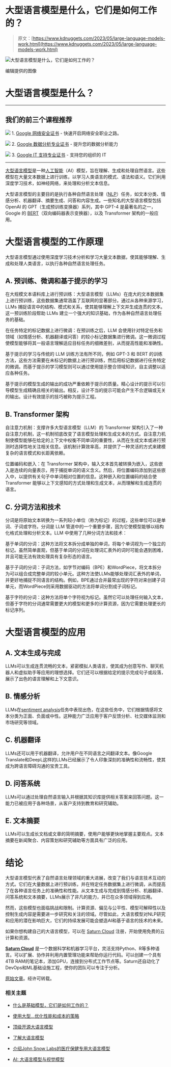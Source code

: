 # 大型语言模型是什么，它们是如何工作的？

> 原文：[https://www.kdnuggets.com/2023/05/large-language-models-work.html](https://www.kdnuggets.com/2023/05/large-language-models-work.html)

![大型语言模型是什么，它们是如何工作的？](../Images/dc765d725c1cf93ea1d7055551f5f815.png)

编辑提供的图像

# 大型语言模型是什么？

* * *

## 我们的前三个课程推荐

![](../Images/0244c01ba9267c002ef39d4907e0b8fb.png) 1\. [Google 网络安全证书](https://www.kdnuggets.com/google-cybersecurity) - 快速开启网络安全职业之路。

![](../Images/e225c49c3c91745821c8c0368bf04711.png) 2\. [Google 数据分析专业证书](https://www.kdnuggets.com/google-data-analytics) - 提升您的数据分析能力

![](../Images/0244c01ba9267c002ef39d4907e0b8fb.png) 3\. [Google IT 支持专业证书](https://www.kdnuggets.com/google-itsupport) - 支持您的组织的 IT

* * *

[大型语言模型](https://saturncloud.io/glossary/large-language-models/)是一种[人工智能](https://saturncloud.io/glossary/artificial-intelligence/)（AI）模型，旨在理解、生成和处理自然语言。这些模型在大量文本数据上进行训练，以学习人类语言的模式、语法和语义。它们利用深度学习技术，如神经网络，来处理和分析文本信息。

大型语言模型的主要目的是执行各种自然语言处理（[NLP](https://saturncloud.io/glossary/natural-language-processing-nlp/)）任务，如文本分类、情感分析、机器翻译、摘要生成、问答和内容生成。一些知名的大型语言模型包括 OpenAI 的 GPT（生成预训练变换器）系列，其中 GPT-4 是最著名的之一，Google 的 [BERT](https://saturncloud.io/glossary/bert/)（双向编码器表示变换器），以及 Transformer 架构的一般应用。

# 大型语言模型的工作原理

大型语言模型通过使用深度学习技术分析和学习大量文本数据，使其能够理解、生成和处理人类语言，以执行各种自然语言处理任务。

## A. 预训练、微调和基于提示的学习

在大规模文本语料库上进行预训练：大型语言模型（LLMs）在庞大的文本数据集上进行预训练，这些数据集通常涵盖了互联网的显著部分。通过从各种来源学习，LLMs 捕捉语言中的结构、模式和关系，使其能够理解上下文并生成连贯的文本。这一预训练阶段帮助 LLMs 建立一个强大的知识基础，作为各种自然语言处理任务的基础。

在任务特定的标记数据上进行微调：在预训练之后，LLM 会使用针对特定任务和领域（如情感分析、机器翻译或问答）的较小标记数据集进行微调。这一微调过程使模型能够将其一般语言理解适应目标任务的细微差别，从而提高性能和准确性。

基于提示的学习与传统的 LLM 训练方法有所不同，例如 GPT-3 和 BERT 的训练方法，这些方法需要在未标记的数据上进行预训练，然后用标记数据进行任务特定的微调。而基于提示的学习模型则可以通过使用提示整合领域知识，自主调整以适应各种任务。

基于提示的模型生成的输出的成功严重依赖于提示的质量。精心设计的提示可以引导模型生成精确且相关的输出。相反，设计不当的提示可能会产生不合逻辑或无关的输出。设计有效提示的技巧被称为提示工程。

## B. Transformer 架构

自注意力机制：支撑许多大型语言模型（LLM）的 Transformer 架构引入了一种自注意力机制，这一机制彻底改变了语言模型处理和生成文本的方式。自注意力机制使模型能够在给定的上下文中权衡不同单词的重要性，从而在生成文本或进行预测时选择性地关注相关信息。该机制计算效率高，并提供了一种灵活的方式来建模复杂的语言模式和长距离依赖。

位置编码和嵌入：在 Transformer 架构中，输入文本首先被转换为嵌入，这些嵌入是连续的向量表示，用于捕捉单词的语义含义。然后，将位置编码添加到这些嵌入中，以提供有关句子中单词相对位置的信息。这种嵌入和位置编码的结合使 Transformer 能够以上下文感知的方式处理和生成文本，从而理解和生成连贯的语言。

## C. 分词方法和技术

分词是将原始文本转换为一系列较小单位（称为标记）的过程，这些单位可以是单词、子词或字符。分词是 LLM 管道中的一个重要步骤，因为它使模型能够以结构化格式处理和分析文本。LLM 中使用了几种分词方法和技术：

基于单词的分词：这种方法将文本拆分成单独的单词，将每个单词视为一个独立的标记。虽然简单直观，但基于单词的分词在处理词汇表外的词时可能会遇到困难，并且可能无法有效处理具有复杂形态的语言。

基于子词的分词：子词方法，如字节对编码（BPE）和WordPiece，将文本拆分为可以组合成完整单词的较小单元。这种方法使LLMs能够处理词汇表外的单词，并更好地捕捉不同语言的结构。例如，BPE通过合并最常出现的字符对来创建子词单元，而WordPiece则采用数据驱动的方法将单词分割成子词标记。

基于字符的分词：这种方法将单个字符视为标记。虽然它可以处理任何输入文本，但基于字符的分词通常需要更大的模型和更多的计算资源，因为它需要处理更长的标记序列。

# 大型语言模型的应用

## A. 文本生成与完成

LLMs可以生成连贯流畅的文本，紧密模拟人类语言，使其成为创意写作、聊天机器人和虚拟助手等应用的理想选择。它们还可以根据给定的提示完成句子或段落，展示了出色的语言理解和上下文意识。

## B. 情感分析

LLMs在[sentiment analysis](https://saturncloud.io/glossary/sentiment-analysis/)任务中表现出色，在这些任务中，它们根据情感将文本分类为正面、负面或中性。这种能力广泛应用于客户反馈分析、社交媒体监测和市场研究等领域。

## C. 机器翻译

LLMs还可以用于机器翻译，允许用户在不同语言之间翻译文本。像Google Translate和DeepL这样的LLMs已经展示了令人印象深刻的准确性和流畅性，使其成为跨语言障碍沟通的宝贵工具。

## D. 问答系统

LLMs可以通过处理自然语言输入并根据其知识库提供相关答案来回答问题。这一能力已被应用于各种场景，从客户支持到教育和研究辅助。

## E. 文本摘要

LLMs可以生成长文档或文章的简明摘要，使用户能够更快地掌握主要观点。文本摘要在新闻聚合、内容策划和研究辅助等方面具有广泛的应用。

# 结论

大型语言模型代表了自然语言处理领域的重大进展，改变了我们与语言技术互动的方式。它们在大量数据上进行预训练，并在特定任务数据集上进行微调，从而提高了在各种语言任务上的准确性和性能。从文本生成与完成到情感分析、机器翻译、问答系统和文本摘要，LLMs展示了非凡的能力，并已在众多领域得到应用。

然而，这些模型也面临挑战和限制。计算资源、偏见与公平性、模型可解释性以及控制生成内容是需要进一步研究和关注的领域。尽管如此，大语言模型对NLP研究和应用的潜在影响巨大，它们的持续发展可能会塑造AI和基于语言的技术的未来。

如果你想构建自己的大语言模型，可以在 [Saturn Cloud](http://www.saturncloud.io/) 注册，开始使用免费的云计算和资源。

**[Saturn Cloud](https://www.linkedin.com/company/saturn-cloud/)** 是一个数据科学和机器学习平台，灵活支持Python、R等多种语言。可以扩展、协作并利用内置管理功能来帮助你运行代码。可以创建一个具有4TB RAM的笔记本，添加GPU，连接到分布式工作节点等。Saturn还自动化了DevOps和ML基础设施工程，使你的团队可以专注于分析。

[原始文章](https://saturncloud.io/blog/what-are-large-language-models-and-how-do-they-work/)。经许可转载。

### 相关主题

+   [什么是基础模型，它们是如何工作的？](https://www.kdnuggets.com/2023/05/foundation-models-work.html)

+   [使用大型…优化性能和成本的策略](https://www.kdnuggets.com/strategies-for-optimizing-performance-and-costs-when-using-large-language-models-in-the-cloud)

+   [顶级开源大语言模型](https://www.kdnuggets.com/2022/09/john-snow-top-open-source-large-language-models.html)

+   [了解大语言模型](https://www.kdnuggets.com/2023/03/learn-large-language-models.html)

+   [介绍John Snow Labs的医疗保健专用大语言模型](https://www.kdnuggets.com/2023/04/john-snow-introducing-healthcare-specific-large-language-models-john-snow-labs.html)

+   [AI: 大语言模型与视觉模型](https://www.kdnuggets.com/2023/06/ai-large-language-visual-models.html)
